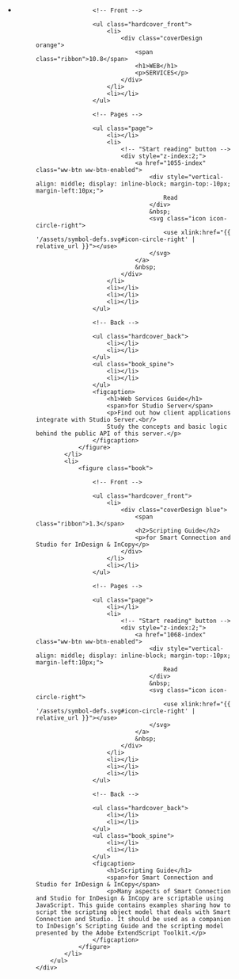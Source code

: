 <div class="container">
	<div class="component">
		<ul class="align">
			<li>
				<figure class="book">

					<!-- Front -->
					
					<ul class="hardcover_front">
						<li>
							<div class="coverDesign orange">
								<span class="ribbon">10.8</span>
								<h1>WEB</h1>
								<p>SERVICES</p>
							</div>
						</li>
						<li></li>
					</ul>

					<!-- Pages -->

					<ul class="page">
						<li></li>
						<li>
							<!-- "Start reading" button -->
							<div style="z-index:2;">
								<a href="1055-index" class="ww-btn ww-btn-enabled">
									<div style="vertical-align: middle; display: inline-block; margin-top:-10px; margin-left:10px;">
										Read
									</div>
									&nbsp;
									<svg class="icon icon-circle-right">
										<use xlink:href="{{ '/assets/symbol-defs.svg#icon-circle-right' | relative_url }}"></use>
									</svg>
								</a>
								&nbsp;
							</div>
						</li>
						<li></li>
						<li></li>
						<li></li>
					</ul>

					<!-- Back -->

					<ul class="hardcover_back">
						<li></li>
						<li></li>
					</ul>
					<ul class="book_spine">
						<li></li>
						<li></li>
					</ul>
					<figcaption>
						<h1>Web Services Guide</h1>
						<span>for Studio Server</span>
						<p>Find out how client applications integrate with Studio Server.<br/> 
						Study the concepts and basic logic behind the public API of this server.</p>
					</figcaption>
				</figure>
			</li>
			<li>
				<figure class="book">

					<!-- Front -->
					
					<ul class="hardcover_front">
						<li>
							<div class="coverDesign blue">
								<span class="ribbon">1.3</span>
								<h2>Scripting Guide</h2>
								<p>for Smart Connection and Studio for InDesign & InCopy</p>
							</div>
						</li>
						<li></li>
					</ul>

					<!-- Pages -->

					<ul class="page">
						<li></li>
						<li>
							<!-- "Start reading" button -->
							<div style="z-index:2;">
								<a href="1068-index" class="ww-btn ww-btn-enabled">
									<div style="vertical-align: middle; display: inline-block; margin-top:-10px; margin-left:10px;">
										Read
									</div>
									&nbsp;
									<svg class="icon icon-circle-right">
										<use xlink:href="{{ '/assets/symbol-defs.svg#icon-circle-right' | relative_url }}"></use>
									</svg>
								</a>
								&nbsp;
							</div>
						</li>
						<li></li>
						<li></li>
						<li></li>
					</ul>

					<!-- Back -->

					<ul class="hardcover_back">
						<li></li>
						<li></li>
					</ul>
					<ul class="book_spine">
						<li></li>
						<li></li>
					</ul>
					<figcaption>
						<h1>Scripting Guide</h1>
						<span>for Smart Connection and Studio for InDesign & InCopy</span>
						<p>Many aspects of Smart Connection and Studio for InDesign & InCopy are scriptable using JavaScript. This guide contains examples sharing how to script the scripting object model that deals with Smart Connection and Studio. It should be used as a companion to InDesign’s Scripting Guide and the scripting model presented by the Adobe ExtendScript Toolkit.</p>
					</figcaption>
				</figure>
			</li>
		</ul>
	</div>
</div><!-- /container -->